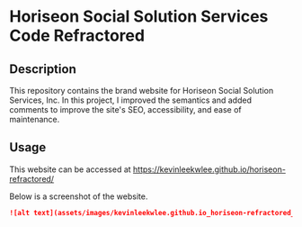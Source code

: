 # Horiseon Social Solution Services Code Refractored

## Description

This repository contains the brand website for Horiseon Social Solution Services, Inc. In this project, I improved the semantics and added comments to improve the site's SEO, accessibility, and ease of maintenance. 

## Usage

This website can be accessed at https://kevinleekwlee.github.io/horiseon-refractored/

Below is a screenshot of the website. 

```md
![alt text](assets/images/kevinleekwlee.github.io_horiseon-refractored_.png)
```
